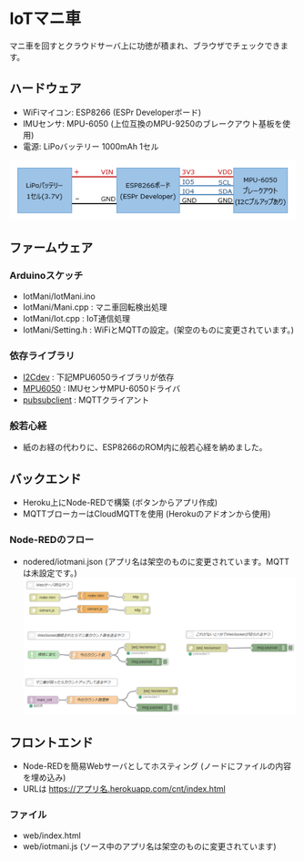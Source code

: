 # IoTマニ車

マニ車を回すとクラウドサーバ上に功徳が積まれ、ブラウザでチェックできます。

<!-- ![写真](image/iotmani.jpg) -->
<!-- 動画 -->

## ハードウェア
* WiFiマイコン: ESP8266 (ESPr Developerボード)
* IMUセンサ: MPU-6050 (上位互換のMPU-9250のブレークアウト基板を使用)
* 電源: LiPoバッテリー 1000mAh 1セル

![回路図](image/circuit.png)

<!-- ![写真](image/hard.jpg) -->

## ファームウェア
### Arduinoスケッチ
* IotMani/IotMani.ino
* IotMani/Mani.cpp : マニ車回転検出処理
* IotMani/Iot.cpp : IoT通信処理
* IotMani/Setting.h : WiFiとMQTTの設定。(架空のものに変更されています。)

### 依存ライブラリ
* [I2Cdev](https://github.com/jrowberg/i2cdevlib/tree/master/Arduino/I2Cdev) : 下記MPU6050ライブラリが依存
* [MPU6050](https://github.com/jrowberg/i2cdevlib/tree/master/Arduino/MPU6050) : IMUセンサMPU-6050ドライバ
* [pubsubclient](https://github.com/knolleary/pubsubclient) : MQTTクライアント

### 般若心経
* 紙のお経の代わりに、ESP8266のROM内に般若心経を納めました。
 
## バックエンド
* Heroku上にNode-REDで構築 (ボタンからアプリ作成)
* MQTTブローカーはCloudMQTTを使用 (Herokuのアドオンから使用)

### Node-REDのフロー
* nodered/iotmani.json (アプリ名は架空のものに変更されています。MQTTは未設定です。)
![フロー](image/nodered.png)

## フロントエンド
* Node-REDを簡易Webサーバとしてホスティング (ノードにファイルの内容を埋め込み)
* URLは https://アプリ名.herokuapp.com/cnt/index.html

### ファイル
* web/index.html
* web/iotmani.js (ソース中のアプリ名は架空のものに変更されています)

